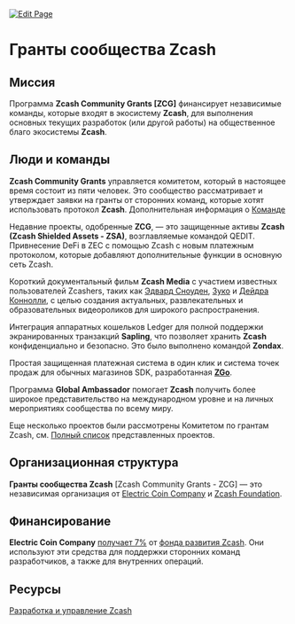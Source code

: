 <a href="https://github.com/zechub/zechub/edit/main/site/zechubglobal/zcashrussia/zcashcommunitygrants.md" target="_blank">
  <img src="https://img.shields.io/badge/Edit-blue" alt="Edit Page"/>
</a>

# Гранты сообщества Zcash

## Миссия

Программа **Zcash Community Grants [ZCG]** финансирует независимые команды, которые входят в экосистему **Zcash**, для выполнения основных текущих разработок (или другой работы) на общественное благо экосистемы **Zcash**.

## Люди и команды

**Zcash Community Grants** управляется комитетом, который в настоящее время состоит из пяти человек. Это сообщество рассматривает и утверждает заявки на гранты от сторонних команд, которые хотят использовать протокол **Zcash**. Дополнительная информация о [Команде](https://zcashcommunitygrants.org/committee/)

Недавние проекты, одобренные **ZCG**, — это защищенные активы **Zcash (Zcash Shielded Assets - ZSA)**, возглавляемые командой QEDIT. Привнесение DeFi в ZEC с помощью Zcash с новым платежным протоколом, которые добавляют дополнительные функции в основную сеть Zcash.

Короткий документальный фильм **Zcash Media** с участием известных пользователей Zcashers, таких как [Эдвард Сноуден](https://twitter.com/Snowden), [Зуко](https://twitter.com/zooko) и [Дейдра Коннолли](https://twitter.com/durumcrustulum), с целью создания актуальных, развлекательных и образовательных видеороликов для широкого распространения.

Интеграция аппаратных кошельков Ledger для полной поддержки экранированных транзакций **Sapling**, что позволяет хранить **Zcash** конфиденциально и безопасно. Это было выполнено командой **Zondax**.

Простая защищенная платежная система в один клик и система точек продаж для обычных магазинов SDK, разработанная [**ZGo**](https://twitter.com/ZGoCashApp).

Программа **Global Ambassador** помогает **Zcash** получить более широкое представительство на международном уровне и на личных мероприятиях сообщества по всему миру.

Еще несколько проектов были рассмотрены Комитетом по грантам Zcash, см. [Полный список](https://zcashgrants.org/gallery/25215916-53ea-4041-a3b2-6d00c487917d) представленных проектов.

## Организационная структура

**Гранты сообщества Zcash** [Zcash Community Grants - ZCG] — это независимая организация от [Electric Coin Company](https://electriccoin.co/) и [Zcash Foundation](https://zfnd.org/).

## Финансирование

**Electric Coin Company** [получает 7%](https://z.cash/zcash-development-and-governance/) от [фонда развития Zcash](https://zips.z.cash/zip-1014). Они используют эти средства для поддержки сторонних команд разработчиков, а также для внутренних операций.

## Ресурсы

[Разработка и управление Zcash](https://z.cash/zcash-development-and-governance/)
